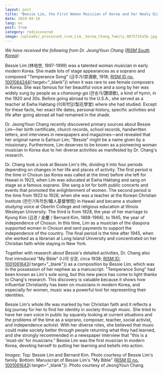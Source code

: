 ```yaml
---
layout: post
title: "Bessie Lim, the First Woman Musician of Korea and her Newly Discovered Work"
date: 2019-04-18
lang: en
post: true
category: rediscovered
image: /uploads/_processed_/csm_Lim__korea_Chang_family_8875715a5b.jpg
---
```



_We have received the following from Dr. JeongYoun Chang ([RISM South Korea](http://ewha.kor.rism.info/index.php?id=531#c2128 "Opens internal link in current window")):_

Bessie Lim (林培世, 1897-1999) was a talented woman musician in early modern Korea. She made lots of stage appearances as a soprano and composed "Temperance Song" (금주가/禁酒歌, 1918; [RISM ID no. 1001064244](https://opac.rism.info/search?id=1001064244&View=rism&Language=en){:target="_blank"}) when it was rare to see female composers in Korea. She was famous for her beautiful voice and a song by her was widely sung by people as a _chansong-ga_ (찬송가/讚頌歌), a kind of hymn, in the 1920 and 30s. Before going abroad to the U.S.A., she served as a teacher at Ewha Haktang (이화학당/梨花學堂) where she had studied. Except for these facts, her exact life dates, personal history, specific activities and life after going abroad all had remained in the shade.

Dr. JeongYoun Chang recently discovered primary sources about Bessie Lim―her birth certificate, church records, school records, handwritten letters, and interviews in newspapers and magazines―and revealed that her original name is Earlsun Lim; "Bessie" might be a name given by a missionary. Furthermore, Lim deserves to be known as a pioneering woman musician in Korea due to her diverse activities as manifested by Dr. Chang's research.

Dr. Chang took a look at Bessie Lim's life, dividing it into four periods depending on changes in her life and places of activity. The first period is the time in Chosun (as Korea was called at the time) before she left for Hawaii in 1923, when Lim was educated at Ewha Haktang and sang on stage as a famous soprano. She sang a lot for both public concerts and events that promoted the enlightenment of women. The second period is the time from 1923 to 1928, when she was a teacher at the Korean Christian Institute (한인기독학원/韓人基督學院) in Hawaii and became a student studying voice at Oberlin College and religious education at Illinois Wesleyan University. The third is from 1928, the year of her marriage to Kyung Kim (김경 / 金慶 / Bernard Kim, 1888-1966), to 1945, the year of independence of Chosun. In this time, Lim as a musician of the diaspora supported women in Chosun and sent payments to support the independence of the country. The final period is the time after 1945, when she worked as a librarian at Long Island University and concentrated on her Christian faith while staying in New York.

Together with research about Bessie's detailed activities, Dr. Chang also first introduced "My Bible" (나의 성경, circa 1938; [RISM ID: 1001061643](https://opac.rism.info/search?id=1001061643&View=rism&Language=en){:target="_blank"}) as a composition by Bessie Lim, which was in the possession of her nephew as a manuscript. "Temperance Song" had been known as Lim's sole song, but this new piece has come to light thanks to Chang's research. This discovery is valuable because it shows how influential Christianity has been on musicians in modern Korea, and especially for women, music was a powerful tool for representing their identities.

Bessie Lim's whole life was marked by her Christian faith and it reflects a big journey for her to find her identity in society through music. She tried to have her own voice in public by squarely looking at current situations and the problems of the time as a soprano, composer, teacher, social activist, and independence activist. With her diverse roles, she believed that music could make society better through people returning what they had learned, and she strongly recommended in a newspaper interview that "this is a 'must-do' for musicians." Bessie Lim was the first musician in modern Korea, devoting herself to putting her learning and beliefs into action.

_Images_:
Top: Bessie Lim and Bernard Kim. Photo courtesy of Bessie Lim's family.
Bottom: Manuscript of Bessie Lim's "My Bible" ([RISM ID no. 1001061643](https://opac.rism.info/search?id=1001061643&View=rism&Language=en){:target="_blank"}). Photo courtesy of JeongYoun Chang.

<script type="text/javascript">var switchTo5x=true;</script><script type="text/javascript" src="http://w.sharethis.com/button/buttons.js"></script><script type="text/javascript">stLight.options({publisher: "9b601438-1ce1-49d8-bfd7-9cff5df54c17", doNotHash: false, doNotCopy: false, hashAddressBar: false});</script>